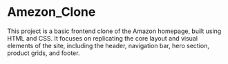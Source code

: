 # Amezon_Clone
This project is a basic frontend clone of the Amazon homepage, built using HTML and CSS. It focuses on replicating the core layout and visual elements of the site, including the header, navigation bar, hero section, product grids, and footer.
